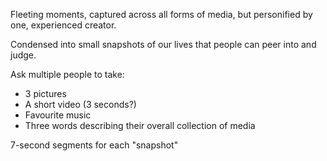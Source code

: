 Fleeting moments, captured across all forms of media, but personified by one, experienced creator.

Condensed into small snapshots of our lives that people can peer into and judge.

Ask multiple people to take:
- 3 pictures
- A short video (3 seconds?)
- Favourite music
- Three words describing their overall collection of media

7-second segments for each "snapshot"